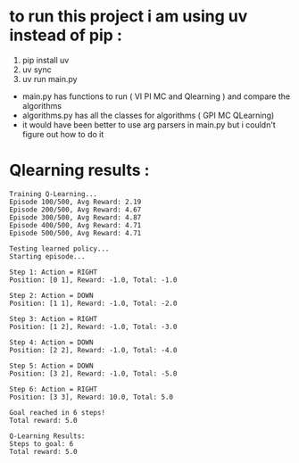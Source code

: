 # to run this project i am using uv instead of pip :

1. pip install uv 
2. uv sync 
3. uv run main.py

- main.py has functions to run ( VI PI MC and Qlearning ) and compare the algorithms 
- algorithms.py has all the classes for algorithms ( GPI MC QLearning)
- it would have been better to use arg parsers in main.py but i couldn't figure out how to do it 

# Qlearning results : 
```
Training Q-Learning...
Episode 100/500, Avg Reward: 2.19
Episode 200/500, Avg Reward: 4.67
Episode 300/500, Avg Reward: 4.87
Episode 400/500, Avg Reward: 4.71
Episode 500/500, Avg Reward: 4.71

Testing learned policy...
Starting episode...

Step 1: Action = RIGHT
Position: [0 1], Reward: -1.0, Total: -1.0

Step 2: Action = DOWN
Position: [1 1], Reward: -1.0, Total: -2.0

Step 3: Action = RIGHT
Position: [1 2], Reward: -1.0, Total: -3.0

Step 4: Action = DOWN
Position: [2 2], Reward: -1.0, Total: -4.0

Step 5: Action = DOWN
Position: [3 2], Reward: -1.0, Total: -5.0

Step 6: Action = RIGHT
Position: [3 3], Reward: 10.0, Total: 5.0

Goal reached in 6 steps!
Total reward: 5.0

Q-Learning Results:
Steps to goal: 6
Total reward: 5.0
```